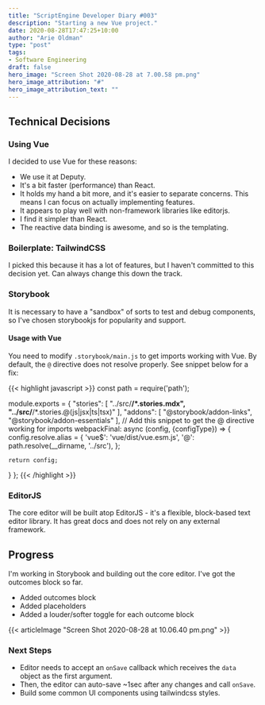 ```yaml
---
title: "ScriptEngine Developer Diary #003"
description: "Starting a new Vue project."
date: 2020-08-28T17:47:25+10:00
author: "Arie Oldman"
type: "post"
tags:
- Software Engineering
draft: false
hero_image: "Screen Shot 2020-08-28 at 7.00.58 pm.png"
hero_image_attribution: "#"
hero_image_attribution_text: ""
---
```


## Technical Decisions

### Using Vue

I decided to use Vue for these reasons:
 * We use it at Deputy.
 * It's a bit faster (performance) than React.
 * It holds my hand a bit more, and it's easier to separate concerns. This means I can
 focus on actually implementing features.
 * It appears to play well with non-framework libraries like editorjs.
 * I find it simpler than React.
 * The reactive data binding is awesome, and so is the templating.
 
### Boilerplate: TailwindCSS

I picked this because it has a lot of features, but I haven't committed to this decision yet.
Can always change this down the track.

### Storybook

It is necessary to have a "sandbox" of sorts to test and debug components, so I've
chosen storybookjs for popularity and support.

#### Usage with Vue

You need to modify `.storybook/main.js` to get imports working with Vue. By default, the `@` directive
does not resolve properly. See snippet below for a fix:

{{< highlight javascript >}}
const path = require('path');

module.exports = {
  "stories": [
    "../src/**/*.stories.mdx",
    "../src/**/*.stories.@(js|jsx|ts|tsx)"
  ],
  "addons": [
    "@storybook/addon-links",
    "@storybook/addon-essentials"
  ],
  // Add this snippet to get the @ directive working for imports
  webpackFinal: async (config, {configType}) => {
    config.resolve.alias = {
      'vue$': 'vue/dist/vue.esm.js',
      '@': path.resolve(__dirname, '../src'),
    };

    return config;
  }
};
{{< /highlight >}}

### EditorJS

The core editor will be built atop EditorJS - it's a flexible, block-based text editor library.
It has great docs and does not rely on any external framework.

## Progress

I'm working in Storybook and building out the core editor. I've got the outcomes block so far.

* Added outcomes block
* Added placeholders
* Added a louder/softer toggle for each outcome block

{{< articleImage "Screen Shot 2020-08-28 at 10.06.40 pm.png" >}}

### Next Steps

* Editor needs to accept an `onSave` callback which receives the `data` object as the first argument.
* Then, the editor can auto-save ~1sec after any changes and call `onSave`.
* Build some common UI components using tailwindcss styles.

